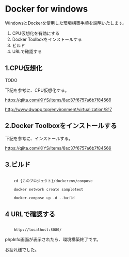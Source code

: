 # Docker for windows

WindowsとDockerを使用した環境構築手順を説明いたします。

1. CPU仮想化を有効にする
1. Docker Toolboxをインストールする
1. ビルド
1. URLで確認する

## 1.CPU仮想化

TODO

下記を参考に、CPU仮想化する。

https://qiita.com/KIYS/items/8ac37f6757a6b7f84569


http://www.dwapp.top/environment/virtualization/817

## 2.Docker Toolboxをインストールする

下記を参考に、インストールする。

https://qiita.com/KIYS/items/8ac37f6757a6b7f84569


## 3.ビルド

```linux:command

    cd {このプロジェクト}/dockerenv/compose
    
    docker network create sampletest

    docker-compose up -d --build

```

## 4 URLで確認する

```linux:command

    http://localhost:8080/

```

phpInfo画面が表示されたら、環境構築終了です。

お疲れ様でした。
